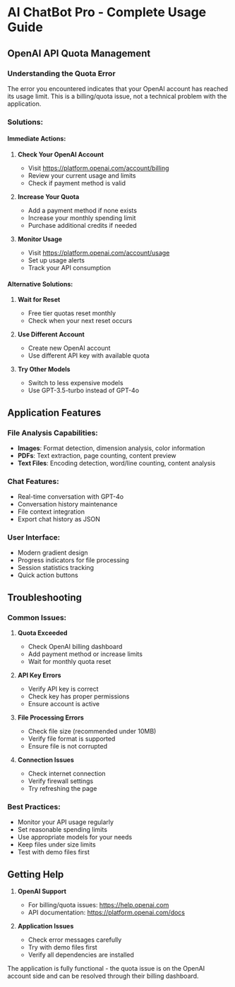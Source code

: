 # AI ChatBot Pro - Complete Usage Guide

## OpenAI API Quota Management

### Understanding the Quota Error
The error you encountered indicates that your OpenAI account has reached its usage limit. This is a billing/quota issue, not a technical problem with the application.

### Solutions:

#### Immediate Actions:
1. **Check Your OpenAI Account**
   - Visit https://platform.openai.com/account/billing
   - Review your current usage and limits
   - Check if payment method is valid

2. **Increase Your Quota**
   - Add a payment method if none exists
   - Increase your monthly spending limit
   - Purchase additional credits if needed

3. **Monitor Usage**
   - Visit https://platform.openai.com/account/usage
   - Set up usage alerts
   - Track your API consumption

#### Alternative Solutions:
1. **Wait for Reset**
   - Free tier quotas reset monthly
   - Check when your next reset occurs

2. **Use Different Account**
   - Create new OpenAI account
   - Use different API key with available quota

3. **Try Other Models**
   - Switch to less expensive models
   - Use GPT-3.5-turbo instead of GPT-4o

## Application Features

### File Analysis Capabilities:
- **Images**: Format detection, dimension analysis, color information
- **PDFs**: Text extraction, page counting, content preview
- **Text Files**: Encoding detection, word/line counting, content analysis

### Chat Features:
- Real-time conversation with GPT-4o
- Conversation history maintenance
- File context integration
- Export chat history as JSON

### User Interface:
- Modern gradient design
- Progress indicators for file processing
- Session statistics tracking
- Quick action buttons

## Troubleshooting

### Common Issues:

1. **Quota Exceeded**
   - Check OpenAI billing dashboard
   - Add payment method or increase limits
   - Wait for monthly quota reset

2. **API Key Errors**
   - Verify API key is correct
   - Check key has proper permissions
   - Ensure account is active

3. **File Processing Errors**
   - Check file size (recommended under 10MB)
   - Verify file format is supported
   - Ensure file is not corrupted

4. **Connection Issues**
   - Check internet connection
   - Verify firewall settings
   - Try refreshing the page

### Best Practices:
- Monitor your API usage regularly
- Set reasonable spending limits
- Use appropriate models for your needs
- Keep files under size limits
- Test with demo files first

## Getting Help

1. **OpenAI Support**
   - For billing/quota issues: https://help.openai.com
   - API documentation: https://platform.openai.com/docs

2. **Application Issues**
   - Check error messages carefully
   - Try with demo files first
   - Verify all dependencies are installed

The application is fully functional - the quota issue is on the OpenAI account side and can be resolved through their billing dashboard.